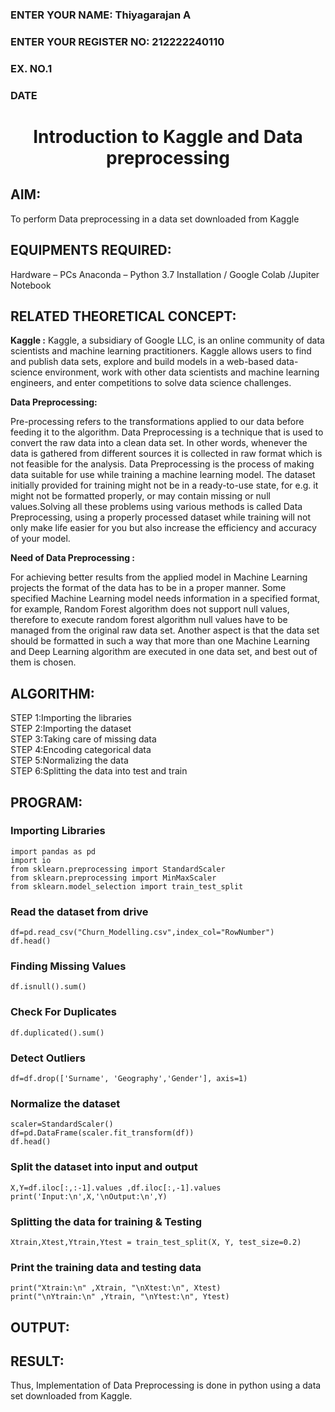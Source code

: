 <H3>ENTER YOUR NAME: Thiyagarajan A</H3>
<H3>ENTER YOUR REGISTER NO: 212222240110</H3>
<H3>EX. NO.1</H3>
<H3>DATE</H3>
<H1 ALIGN =CENTER> Introduction to Kaggle and Data preprocessing</H1>

## AIM:

To perform Data preprocessing in a data set downloaded from Kaggle

## EQUIPMENTS REQUIRED:
Hardware – PCs
Anaconda – Python 3.7 Installation / Google Colab /Jupiter Notebook

## RELATED THEORETICAL CONCEPT:

**Kaggle :**
Kaggle, a subsidiary of Google LLC, is an online community of data scientists and machine learning practitioners. Kaggle allows users to find and publish data sets, explore and build models in a web-based data-science environment, work with other data scientists and machine learning engineers, and enter competitions to solve data science challenges.

**Data Preprocessing:**

Pre-processing refers to the transformations applied to our data before feeding it to the algorithm. Data Preprocessing is a technique that is used to convert the raw data into a clean data set. In other words, whenever the data is gathered from different sources it is collected in raw format which is not feasible for the analysis.
Data Preprocessing is the process of making data suitable for use while training a machine learning model. The dataset initially provided for training might not be in a ready-to-use state, for e.g. it might not be formatted properly, or may contain missing or null values.Solving all these problems using various methods is called Data Preprocessing, using a properly processed dataset while training will not only make life easier for you but also increase the efficiency and accuracy of your model.

**Need of Data Preprocessing :**

For achieving better results from the applied model in Machine Learning projects the format of the data has to be in a proper manner. Some specified Machine Learning model needs information in a specified format, for example, Random Forest algorithm does not support null values, therefore to execute random forest algorithm null values have to be managed from the original raw data set.
Another aspect is that the data set should be formatted in such a way that more than one Machine Learning and Deep Learning algorithm are executed in one data set, and best out of them is chosen.


## ALGORITHM:
STEP 1:Importing the libraries<BR>
STEP 2:Importing the dataset<BR>
STEP 3:Taking care of missing data<BR>
STEP 4:Encoding categorical data<BR>
STEP 5:Normalizing the data<BR>
STEP 6:Splitting the data into test and train<BR>

##  PROGRAM:

### Importing Libraries
```
import pandas as pd                                                
import io
from sklearn.preprocessing import StandardScaler
from sklearn.preprocessing import MinMaxScaler
from sklearn.model_selection import train_test_split
```

### Read the dataset from drive
```
df=pd.read_csv("Churn_Modelling.csv",index_col="RowNumber")         
df.head()
```

### Finding Missing Values
```
df.isnull().sum()
```

### Check For Duplicates
```
df.duplicated().sum()
```

### Detect Outliers
```
df=df.drop(['Surname', 'Geography','Gender'], axis=1)
```

### Normalize the dataset
```
scaler=StandardScaler()                                             
df=pd.DataFrame(scaler.fit_transform(df))
df.head()
```

### Split the dataset into input and output
```
X,Y=df.iloc[:,:-1].values ,df.iloc[:,-1].values                     
print('Input:\n',X,'\nOutput:\n',Y)
```

### Splitting the data for training & Testing
```
Xtrain,Xtest,Ytrain,Ytest = train_test_split(X, Y, test_size=0.2)
```

### Print the training data and testing data
```
print("Xtrain:\n" ,Xtrain, "\nXtest:\n", Xtest)                     
print("\nYtrain:\n" ,Ytrain, "\nYtest:\n", Ytest)
```

## OUTPUT:




## RESULT:
Thus, Implementation of Data Preprocessing is done in python  using a data set downloaded from Kaggle.


